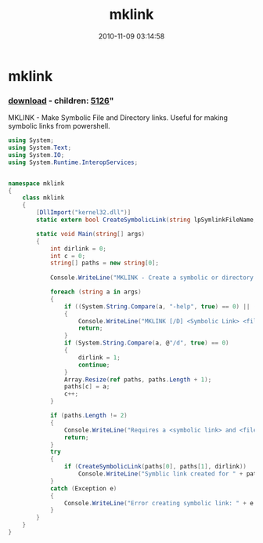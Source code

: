 ﻿---
pid:            2353
parent:         0
children:       5126
poster:         James Gentile
title:          mklink
date:           2010-11-09 03:14:58
format:         csharp
---

# mklink

### [download](2353.cs) - children: [5126](5126.md)"

MKLINK - Make Symbolic File and Directory links.  Useful for making symbolic links from powershell.

```csharp
using System;
using System.Text;
using System.IO;
using System.Runtime.InteropServices;


namespace mklink
{
    class mklink
    {
        [DllImport("kernel32.dll")]
        static extern bool CreateSymbolicLink(string lpSymlinkFileName, string lpTargetFileName, int dwFlags);

        static void Main(string[] args)
        {
            int dirlink = 0;
            int c = 0;
            string[] paths = new string[0];
            
            Console.WriteLine("MKLINK - Create a symbolic or directory link. MKLINK -help for usage. Created in 2010 by James Gentile.");

            foreach (string a in args)
            {
                if ((System.String.Compare(a, "-help", true) == 0) || (System.String.Compare(a, "-H", true) == 0))
                {
                    Console.WriteLine("MKLINK [/D] <Symbolic Link> <file or directory source>");
                    return;
                }
                if (System.String.Compare(a, @"/d", true) == 0)
                {
                    dirlink = 1;
                    continue;
                }
                Array.Resize(ref paths, paths.Length + 1);
                paths[c] = a;
                c++;
            }

            if (paths.Length != 2)
            {
                Console.WriteLine("Requires a <symbolic link> and <file or directory> source.");
                return;
            }
            try
            {
                if (CreateSymbolicLink(paths[0], paths[1], dirlink))
                    Console.WriteLine("Symblic link created for " + paths[0] + " <<===>> " + paths[1]);
            }
            catch (Exception e) 
            {
                Console.WriteLine("Error creating symbolic link: " + e.Message);
            }            
        }
    }
}

```
